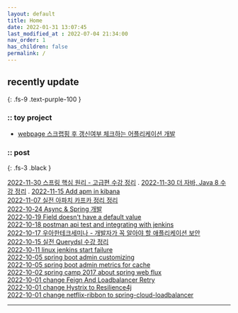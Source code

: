 ```yaml
---
layout: default
title: Home
date: 2022-01-31 13:07:45
last_modified_at : 2022-07-04 21:34:00
nav_order: 1
has_children: false
permalink: /
---
```

 
## recently update
{: .fs-9 .text-purple-100 }

### :: toy project

- [webpage 스크랩핑 후 갱신여부 체크하는 어플리케이션 개발](./docs/etc/webpage_scrapping.md)  

### :: post

{: .fs-3 .black }

[2022-11-30 스프링 핵심 원리 - 고급편 수강 정리](./docs/mooc/inflearn/spring_core_advance.md) . 
[2022-11-30 더 자바, Java 8 수강 정리](./docs/mooc/inflearn/the_java8.md) . 
[2022-11-15 Add apm in kibana](./docs/quality/monitoring/add_apm_in_kibana.md)  
[2022-11-07 실전 아파치 카프카 정리 정리](./docs/clipping/msa/apachekafka.md)   
[2022-10-24 Async & Spring 개발](./docs/msa/spring/async_spring.md)  
[2022-10-19 Field doesn't have a default value](./docs/errors/sql_error_1364.md)  
[2022-10-18 postman api test and integrating with jenkins](./docs/etc/postman_integrating_jenkins.md)  
[2022-10-17 우아한테크세미나 - 개발자가 꼭 알아야 할 애플리케이션 보안](./docs/mooc/youtube/woowahan_security.md)  
[2022-10-15 실전 Querydsl 수강 정리](./docs/mooc/inflearn/inflearn_querydsl.md)  
[2022-10-11 linux jenkins start failure](./docs/errors/linux_jenkins_start_failure.md)  
[2022-10-05 spring boot admin customizing](./docs/msa/spring/spring_boot_admin_customizing.md)  
[2022-10-05 spring boot admin metrics for cache](./docs/msa/spring/spring_boot_admin_metics_for_cache.md)  
[2022-10-02 spring camp 2017 about spring web flux](./docs/msa/spring/spring_camp_2017_web_flux.md)  
[2022-10-01 change Feign And Loadbalancer Retry](./docs/msa/spring/spring_upgrade_retry.md)  
[2022-10-01 change Hystrix to Resilience4j](./docs/msa/spring/spring_upgrade_resilience4j.md)  
[2022-10-01 change netflix-ribbon to spring-cloud-loadbalancer](./docs/msa/spring/spring_upgrade_scl.md)  

---
